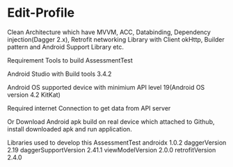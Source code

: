 # Edit-Profile
Clean Architecture which have MVVM, ACC, Databinding, Dependency injection(Dagger 2.x), Retrofit networking Library with Client okHttp, Builder pattern and Android Support Library etc.

Requirement Tools to build AssessmentTest

Android Studio with Build tools 3.4.2

Android OS supported device with minimium API level 19(Android OS version 4.2 KitKat)

Required internet Connection to get data from API server

Or Download Android apk build on real device which attached to Github, install downloaded apk and run application.

Libraries used to develop this AssessmentTest 
androidx 1.0.2 
daggerVersion 2.19 
daggerSupportVersion 2.41.1 
viewModelVersion 2.0.0 
retrofitVersion 2.4.0

